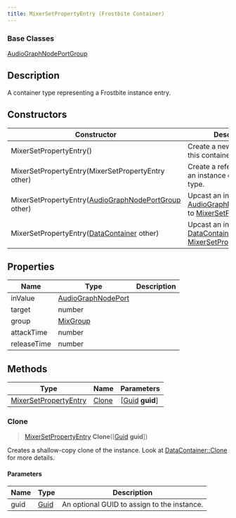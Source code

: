 ```yaml
---
title: MixerSetPropertyEntry (Frostbite Container)
---
```

### Base Classes

[AudioGraphNodePortGroup](AudioGraphNodePortGroup)

## Description

A container type representing a Frostbite instance entry.

## Constructors

| Constructor                                                                      | Description                                                                                                                       |
| -------------------------------------------------------------------------------- | --------------------------------------------------------------------------------------------------------------------------------- |
| MixerSetPropertyEntry()                                                          | Create a new instance of this container type.                                                                                     |
| MixerSetPropertyEntry(MixerSetPropertyEntry other)                               | Create a reference copy of an instance of the same type.                                                                          |
| MixerSetPropertyEntry([AudioGraphNodePortGroup](AudioGraphNodePortGroup) other)  | Upcast an instance of type [AudioGraphNodePortGroup](AudioGraphNodePortGroup) to [MixerSetPropertyEntry](MixerSetPropertyEntry).  |
| MixerSetPropertyEntry([DataContainer](/vext/ref/cls/shr/datacontainer) other) | Upcast an instance of type [DataContainer](/vext/ref/cls/shr/datacontainer) to [MixerSetPropertyEntry](MixerSetPropertyEntry). |

## Properties

| Name        | Type                                     | Description |
| ----------- | ---------------------------------------- | ----------- |
| inValue     | [AudioGraphNodePort](AudioGraphNodePort) |             |
| target      | number                                   |             |
| group       | [MixGroup](MixGroup)                     |             |
| attackTime  | number                                   |             |
| releaseTime | number                                   |             |

## Methods

| Type                                           | Name            | Parameters                                     |
| ---------------------------------------------- | --------------- | ---------------------------------------------- |
| [MixerSetPropertyEntry](MixerSetPropertyEntry) | [Clone](#clone) | \[[Guid](/vext/ref/cls/shr/guid) **guid**\] |

### Clone

> [MixerSetPropertyEntry](MixerSetPropertyEntry) **Clone**(\[[Guid](/vext/ref/cls/shr/guid) **guid**\])

Creates a shallow-copy clone of the instance. Look at [DataContainer::Clone](/vext/ref/cls/shr/datacontainer#clone) for more details.

#### Parameters

| Name | Type         | Description                                 |
| ---- | ------------ | ------------------------------------------- |
| guid | [Guid](Guid) | An optional GUID to assign to the instance. |
